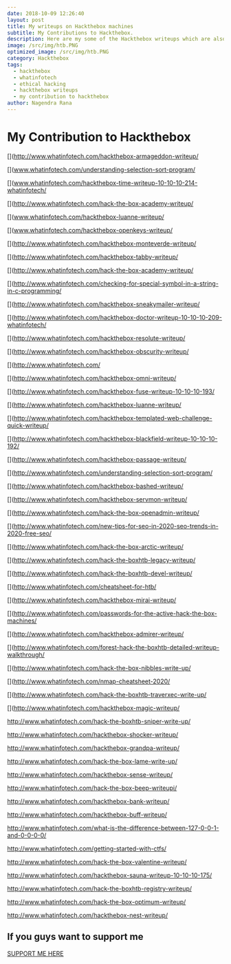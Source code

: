 ```yaml
---
date: 2018-10-09 12:26:40
layout: post
title: My writeups on Hackthebox machines
subtitle: My Contributions to Hackthebox.
description: Here are my some of the Hackthebox writeups which are also approved by Hackthebox itself
image: /src/img/htb.PNG
optimized_image: /src/img/htb.PNG
category: Hackthebox
tags:
  - hackthebox
  - whatinfotech
  - ethical hacking
  - hackthebox writeups
  - my contribution to hackthebox
author: Nagendra Rana
---
```

# My Contribution to Hackthebox
[](http://www.whatinfotech.com/hackthebox-spectra-writeup/)
[](http://www.whatinfotech.com/hackthebox-armageddon-writeup/

[](www.whatinfotech.com/understanding-selection-sort-program/

[](www.whatinfotech.com/hackthebox-time-writeup-10-10-10-214-whatinfotech/

[](http://www.whatinfotech.com/hack-the-box-academy-writeup/

[](www.whatinfotech.com/hackthebox-luanne-writeup/

[](www.whatinfotech.com/hackthebox-openkeys-writeup/

[](http://www.whatinfotech.com/hackthebox-monteverde-writeup/

[](http://www.whatinfotech.com/hackthebox-tabby-writeup/

[](http://www.whatinfotech.com/hack-the-box-academy-writeup/

[](http://www.whatinfotech.com/checking-for-special-symbol-in-a-string-in-c-programming/

[](http://www.whatinfotech.com/hackthebox-sneakymailer-writeup/

[](http://www.whatinfotech.com/hackthebox-doctor-writeup-10-10-10-209-whatinfotech/

[](http://www.whatinfotech.com/hackthebox-resolute-writeup/

[](http://www.whatinfotech.com/hackthebox-obscurity-writeup/

[](http://www.whatinfotech.com/

[](http://www.whatinfotech.com/hackthebox-omni-writeup/

[](http://www.whatinfotech.com/hackthebox-fuse-writeup-10-10-10-193/

[](http://www.whatinfotech.com/hackthebox-luanne-writeup/

[](http://www.whatinfotech.com/hackthebox-templated-web-challenge-quick-writeup/

[](http://www.whatinfotech.com/hackthebox-blackfield-writeup-10-10-10-192/

[](http://www.whatinfotech.com/hackthebox-passage-writeup/

[](http://www.whatinfotech.com/understanding-selection-sort-program/

[](http://www.whatinfotech.com/hackthebox-bashed-writeup/

[](http://www.whatinfotech.com/hackthebox-servmon-writeup/

[](http://www.whatinfotech.com/hack-the-box-openadmin-writeup/

[](http://www.whatinfotech.com/new-tips-for-seo-in-2020-seo-trends-in-2020-free-seo/

[](http://www.whatinfotech.com/hack-the-box-arctic-writeup/

[](http://www.whatinfotech.com/hack-the-boxhtb-legacy-writeup/

[](http://www.whatinfotech.com/hack-the-boxhtb-devel-writeup/

[](http://www.whatinfotech.com/cheatsheet-for-htb/

[](http://www.whatinfotech.com/hackthebox-mirai-writeup/

[](http://www.whatinfotech.com/passwords-for-the-active-hack-the-box-machines/

[](http://www.whatinfotech.com/hackthebox-admirer-writeup/

[](http://www.whatinfotech.com/forest-hack-the-boxhtb-detailed-writeup-walkthrough/

[](http://www.whatinfotech.com/hack-the-box-nibbles-write-up/

[](http://www.whatinfotech.com/nmap-cheatsheet-2020/

[](http://www.whatinfotech.com/hack-the-boxhtb-traverxec-write-up/

[](http://www.whatinfotech.com/hackthebox-magic-writeup/

http://www.whatinfotech.com/hack-the-boxhtb-sniper-write-up/

http://www.whatinfotech.com/hackthebox-shocker-writeup/

http://www.whatinfotech.com/hackthebox-grandpa-writeup/

http://www.whatinfotech.com/hack-the-box-lame-write-up/

http://www.whatinfotech.com/hackthebox-sense-writeup/

http://www.whatinfotech.com/hack-the-box-beep-writeupi/

http://www.whatinfotech.com/hackthebox-bank-writeup/

http://www.whatinfotech.com/hackthebox-buff-writeup/

http://www.whatinfotech.com/what-is-the-difference-between-127-0-0-1-and-0-0-0-0/

http://www.whatinfotech.com/getting-started-with-ctfs/

http://www.whatinfotech.com/hack-the-box-valentine-writeup/

http://www.whatinfotech.com/hackthebox-sauna-writeup-10-10-10-175/

http://www.whatinfotech.com/hack-the-boxhtb-registry-writeup/

http://www.whatinfotech.com/hack-the-box-optimum-writeup/

http://www.whatinfotech.com/hackthebox-nest-writeup/

## If you guys want to support me

[SUPPORT ME HERE](https://www.buymeacoffee.com/gnOkD7Y)
